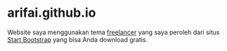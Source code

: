 # arifai.github.io

Website saya menggunakan tema <a href="https://startbootstrap.com/template-overviews/freelancer/">freelancer</a> yang saya peroleh dari situs <a href="https://startbootstrap.com/">Start Bootstrap</a> yang bisa Anda download gratis.

